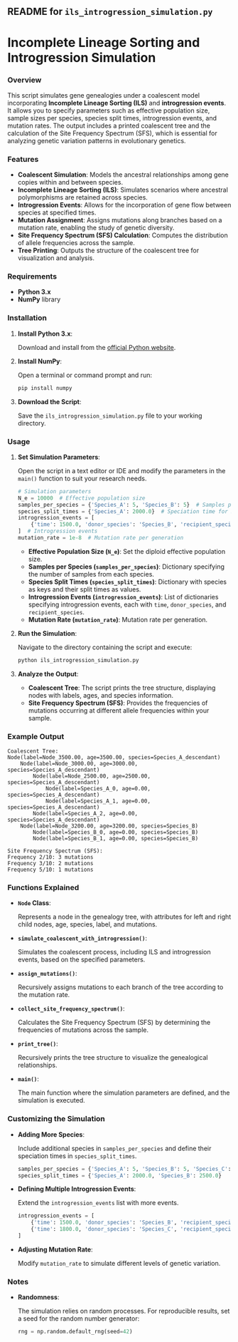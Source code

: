 ## **README for `ils_introgression_simulation.py`**

# Incomplete Lineage Sorting and Introgression Simulation

### **Overview**

This script simulates gene genealogies under a coalescent model incorporating **Incomplete Lineage Sorting (ILS)** and **introgression events**. It allows you to specify parameters such as effective population size, sample sizes per species, species split times, introgression events, and mutation rates. The output includes a printed coalescent tree and the calculation of the Site Frequency Spectrum (SFS), which is essential for analyzing genetic variation patterns in evolutionary genetics.

### **Features**

- **Coalescent Simulation**: Models the ancestral relationships among gene copies within and between species.
- **Incomplete Lineage Sorting (ILS)**: Simulates scenarios where ancestral polymorphisms are retained across species.
- **Introgression Events**: Allows for the incorporation of gene flow between species at specified times.
- **Mutation Assignment**: Assigns mutations along branches based on a mutation rate, enabling the study of genetic diversity.
- **Site Frequency Spectrum (SFS) Calculation**: Computes the distribution of allele frequencies across the sample.
- **Tree Printing**: Outputs the structure of the coalescent tree for visualization and analysis.

### **Requirements**

- **Python 3.x**
- **NumPy** library

### **Installation**

1. **Install Python 3.x**:

   Download and install from the [official Python website](https://www.python.org/downloads/).

2. **Install NumPy**:

   Open a terminal or command prompt and run:

   ```bash
   pip install numpy
   ```

3. **Download the Script**:

   Save the `ils_introgression_simulation.py` file to your working directory.

### **Usage**

1. **Set Simulation Parameters**:

   Open the script in a text editor or IDE and modify the parameters in the `main()` function to suit your research needs.

   ```python
   # Simulation parameters
   N_e = 10000  # Effective population size
   samples_per_species = {'Species_A': 5, 'Species_B': 5}  # Samples per species
   species_split_times = {'Species_A': 2000.0}  # Speciation time for Species_A
   introgression_events = [
       {'time': 1500.0, 'donor_species': 'Species_B', 'recipient_species': 'Species_A'}
   ]  # Introgression events
   mutation_rate = 1e-8  # Mutation rate per generation
   ```

   - **Effective Population Size (`N_e`)**: Set the diploid effective population size.
   - **Samples per Species (`samples_per_species`)**: Dictionary specifying the number of samples from each species.
   - **Species Split Times (`species_split_times`)**: Dictionary with species as keys and their split times as values.
   - **Introgression Events (`introgression_events`)**: List of dictionaries specifying introgression events, each with `time`, `donor_species`, and `recipient_species`.
   - **Mutation Rate (`mutation_rate`)**: Mutation rate per generation.

2. **Run the Simulation**:

   Navigate to the directory containing the script and execute:

   ```bash
   python ils_introgression_simulation.py
   ```

3. **Analyze the Output**:

   - **Coalescent Tree**: The script prints the tree structure, displaying nodes with labels, ages, and species information.
   - **Site Frequency Spectrum (SFS)**: Provides the frequencies of mutations occurring at different allele frequencies within your sample.

### **Example Output**

```
Coalescent Tree:
Node(label=Node_3500.00, age=3500.00, species=Species_A_descendant)
    Node(label=Node_3000.00, age=3000.00, species=Species_A_descendant)
        Node(label=Node_2500.00, age=2500.00, species=Species_A_descendant)
            Node(label=Species_A_0, age=0.00, species=Species_A_descendant)
            Node(label=Species_A_1, age=0.00, species=Species_A_descendant)
        Node(label=Species_A_2, age=0.00, species=Species_A_descendant)
    Node(label=Node_3200.00, age=3200.00, species=Species_B)
        Node(label=Species_B_0, age=0.00, species=Species_B)
        Node(label=Species_B_1, age=0.00, species=Species_B)

Site Frequency Spectrum (SFS):
Frequency 2/10: 3 mutations
Frequency 3/10: 2 mutations
Frequency 5/10: 1 mutations
```

### **Functions Explained**

- **`Node` Class**:

  Represents a node in the genealogy tree, with attributes for left and right child nodes, age, species, label, and mutations.

- **`simulate_coalescent_with_introgression()`**:

  Simulates the coalescent process, including ILS and introgression events, based on the specified parameters.

- **`assign_mutations()`**:

  Recursively assigns mutations to each branch of the tree according to the mutation rate.

- **`collect_site_frequency_spectrum()`**:

  Calculates the Site Frequency Spectrum (SFS) by determining the frequencies of mutations across the sample.

- **`print_tree()`**:

  Recursively prints the tree structure to visualize the genealogical relationships.

- **`main()`**:

  The main function where the simulation parameters are defined, and the simulation is executed.

### **Customizing the Simulation**

- **Adding More Species**:

  Include additional species in `samples_per_species` and define their speciation times in `species_split_times`.

  ```python
  samples_per_species = {'Species_A': 5, 'Species_B': 5, 'Species_C': 5}
  species_split_times = {'Species_A': 2000.0, 'Species_B': 2500.0}
  ```

- **Defining Multiple Introgression Events**:

  Extend the `introgression_events` list with more events.

  ```python
  introgression_events = [
      {'time': 1500.0, 'donor_species': 'Species_B', 'recipient_species': 'Species_A'},
      {'time': 1800.0, 'donor_species': 'Species_C', 'recipient_species': 'Species_B'}
  ]
  ```

- **Adjusting Mutation Rate**:

  Modify `mutation_rate` to simulate different levels of genetic variation.

### **Notes**

- **Randomness**:

  The simulation relies on random processes. For reproducible results, set a seed for the random number generator:

  ```python
  rng = np.random.default_rng(seed=42)
  ```
